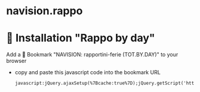 # navision.rappo

# <a name="installation">:wrench: Installation "Rappo by day"</a>
Add a :bookmark: Bookmark "NAVISION: rapportini-ferie (TOT.BY.DAY)" to your browser
   - copy and paste this javascript code into the bookmark URL
      ```
      javascript:jQuery.ajaxSetup(%7Bcache:true%7D);jQuery.getScript('https://asamorini.github.io/navision.rappo/src/js/navision.tot.by.day.js');
      ```

